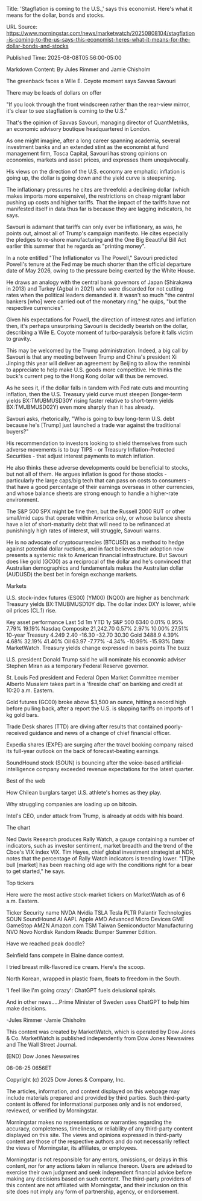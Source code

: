 Title: 'Stagflation is coming to the U.S.,' says this economist. Here's what it means for the dollar, bonds and stocks.

URL Source: https://www.morningstar.com/news/marketwatch/20250808104/stagflation-is-coming-to-the-us-says-this-economist-heres-what-it-means-for-the-dollar-bonds-and-stocks

Published Time: 2025-08-08T05:56:00-05:00

Markdown Content:
By Jules Rimmer and Jamie Chisholm

The greenback faces a Wile E. Coyote moment says Savvas Savouri

There may be loads of dollars on offer

"If you look through the front windscreen rather than the rear-view mirror, it's clear to see stagflation is coming to the U.S."

That's the opinion of Savvas Savouri, managing director of QuantMetriks, an economic advisory boutique headquartered in London.

As one might imagine, after a long career spanning academia, several investment banks and an extended stint as the economist at fund management firm, Tosca Capital, Savouri has strong opinions on economies, markets and asset prices, and expresses them unequivocally.

His views on the direction of the U.S. economy are emphatic: inflation is going up, the dollar is going down and the yield curve is steepening.

The inflationary pressures he cites are threefold: a declining dollar (which makes imports more expensive), the restrictions on cheap migrant labor pushing up costs and higher tariffs. That the impact of the tariffs have not manifested itself in data thus far is because they are lagging indicators, he says.

Savouri is adamant that tariffs can only ever be inflationary, as was, he points out, almost all of Trump's campaign manifesto. He cites especially the pledges to re-shore manufacturing and the One Big Beautiful Bill Act earlier this summer that he regards as "printing money".

In a note entitled "The Inflationator vs The Powell," Savouri predicted Powell's tenure at the Fed may be much shorter than the official departure date of May 2026, owing to the pressure being exerted by the White House.

He draws an analogy with the central bank governors of Japan (Shirakawa in 2013) and Turkey (Agbal in 2021) who were discarded for not cutting rates when the political leaders demanded it. It wasn't so much "the central bankers [who] were carried out of the monetary ring," he quips, "but the respective currencies".

Given his expectations for Powell, the direction of interest rates and inflation then, it's perhaps unsurprising Savouri is decidedly bearish on the dollar, describing a Wile E. Coyote moment of turbo-paralysis before it falls victim to gravity.

This may be welcomed by the Trump administration. Indeed, a big call by Savouri is that any meeting between Trump and China's president Xi Jinping this year will deliver an agreement by Beijing to allow the renminbi to appreciate to help make U.S. goods more competitive. He thinks the buck's current peg to the Hong Kong dollar will thus be removed.

As he sees it, if the dollar falls in tandem with Fed rate cuts and mounting inflation, then the U.S. Treasury yield curve must steepen (longer-term yields BX:TMUBMUSD30Y rising faster relative to short-term yields BX:TMUBMUSD02Y) even more sharply than it has already.

Savouri asks, rhetorically, "Who is going to buy long-term U.S. debt because he's [Trump] just launched a trade war against the traditional buyers?"

His recommendation to investors looking to shield themselves from such adverse movements is to buy TIPS - or Treasury Inflation-Protected Securities - that adjust interest payments to match inflation.

He also thinks these adverse developments could be beneficial to stocks, but not all of them. He argues inflation is good for those stocks - particularly the large caps/big tech that can pass on costs to consumers - that have a good percentage of their earnings overseas in other currencies, and whose balance sheets are strong enough to handle a higher-rate environment.

The S&P 500 SPX might be fine then, but the Russell 2000 RUT or other small/mid caps that operate within America only, or whose balance sheets have a lot of short-maturity debt that will need to be refinanced at punishingly high rates of interest, will struggle, Savouri warns.

He is no advocate of cryptocurrencies (BTCUSD) as a method to hedge against potential dollar ructions, and in fact believes their adoption now presents a systemic risk to American financial infrastructure. But Savouri does like gold (GC00) as a reciprocal of the dollar and he's convinced that Australian demographics and fundamentals makes the Australian dollar (AUDUSD) the best bet in foreign exchange markets.

Markets

U.S. stock-index futures (ES00) (YM00) (NQ00) are higher as benchmark Treasury yields BX:TMUBMUSD10Y dip. The dollar index DXY is lower, while oil prices (CL.1) rise.

   Key asset performance                                                Last       5d      1m      YTD      1y 
   S&P 500                                                              6340       0.01%   0.95%   7.79%    19.19% 
   Nasdaq Composite                                                     21,242.70  0.57%   2.97%   10.00%   27.51% 
   10-year Treasury                                                     4.249      2.40    -16.30  -32.70   30.30 
   Gold                                                                 3488.9     4.39%   4.68%   32.19%   41.40% 
   Oil                                                                  63.97      -7.77%  -4.34%  -10.99%  -15.93% 
   Data: MarketWatch. Treasury yields change expressed in basis points 
The buzz

U.S. president Donald Trump said he will nominate his economic adviser Stephen Miran as a temporary Federal Reserve governor.

St. Louis Fed president and Federal Open Market Committee member Alberto Musalem takes part in a 'fireside chat' on banking and credit at 10:20 a.m. Eastern.

Gold futures (GC00) broke above $3,500 an ounce, hitting a record high before pulling back, after a report the U.S. is slapping tariffs on imports of 1 kg gold bars.

Trade Desk shares (TTD) are diving after results that contained poorly-received guidance and news of a change of chief financial officer.

Expedia shares (EXPE) are surging after the travel booking company raised its full-year outlook on the back of forecast-beating earnings.

SoundHound stock (SOUN) is bouncing after the voice-based artificial-intelligence company exceeded revenue expectations for the latest quarter.

Best of the web

How Chilean burglars target U.S. athlete's homes as they play.

Why struggling companies are loading up on bitcoin.

Intel's CEO, under attack from Trump, is already at odds with his board.

The chart

Ned Davis Research produces Rally Watch, a gauge containing a number of indicators, such as investor sentiment, market breadth and the trend of the Cboe's VIX index VIX. Tim Hayes, chief global investment strategist at NDR, notes that the percentage of Rally Watch indicators is trending lower. "[T]he bull [market] has been reaching old age with the conditions right for a bear to get started," he says.

Top tickers

Here were the most active stock-market tickers on MarketWatch as of 6 a.m. Eastern.

   Ticker  Security name 
   NVDA    Nvidia 
   TSLA    Tesla 
   PLTR    Palantir Technologies 
   SOUN    SoundHound AI 
   AAPL    Apple 
   AMD     Advanced Micro Devices 
   GME     GameStop 
   AMZN    Amazon.com 
   TSM     Taiwan Semiconductor Manufacturing 
   NVO     Novo Nordisk 
Random Reads: Bumper Summer Edition.

Have we reached peak doodle?

Seinfield fans compete in Elaine dance contest.

I tried breast milk-flavored ice cream. Here's the scoop.

North Korean, wrapped in plastic foam, floats to freedom in the South.

'I feel like I'm going crazy': ChatGPT fuels delusional spirals.

And in other news.....Prime Minister of Sweden uses ChatGPT to help him make decisions.

-Jules Rimmer -Jamie Chisholm

This content was created by MarketWatch, which is operated by Dow Jones & Co. MarketWatch is published independently from Dow Jones Newswires and The Wall Street Journal.

(END) Dow Jones Newswires

08-08-25 0656ET

Copyright (c) 2025 Dow Jones & Company, Inc.

The articles, information, and content displayed on this webpage may include materials prepared and provided by third parties. Such third-party content is offered for informational purposes only and is not endorsed, reviewed, or verified by Morningstar.

Morningstar makes no representations or warranties regarding the accuracy, completeness, timeliness, or reliability of any third-party content displayed on this site. The views and opinions expressed in third-party content are those of the respective authors and do not necessarily reflect the views of Morningstar, its affiliates, or employees.

Morningstar is not responsible for any errors, omissions, or delays in this content, nor for any actions taken in reliance thereon. Users are advised to exercise their own judgment and seek independent financial advice before making any decisions based on such content. The third-party providers of this content are not affiliated with Morningstar, and their inclusion on this site does not imply any form of partnership, agency, or endorsement.